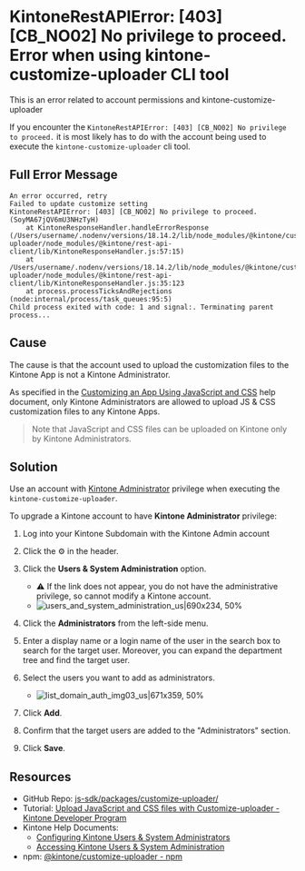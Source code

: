 # KintoneRestAPIError: [403] [CB_NO02] No privilege to proceed. Error when using kintone-customize-uploader CLI tool

This is an error related to account permissions and kintone-customize-uploader

If you encounter the `KintoneRestAPIError: [403] [CB_NO02] No privilege to proceed.` it is most likely has to do with the account being used to execute the `kintone-customize-uploader` cli tool.

## Full Error Message

```shell
An error occurred, retry
Failed to update customize setting
KintoneRestAPIError: [403] [CB_NO02] No privilege to proceed. (SoyMA67jQV6mU3NHzTyH)
    at KintoneResponseHandler.handleErrorResponse (/Users/username/.nodenv/versions/18.14.2/lib/node_modules/@kintone/customize-uploader/node_modules/@kintone/rest-api-client/lib/KintoneResponseHandler.js:57:15)
    at /Users/username/.nodenv/versions/18.14.2/lib/node_modules/@kintone/customize-uploader/node_modules/@kintone/rest-api-client/lib/KintoneResponseHandler.js:35:123
    at process.processTicksAndRejections (node:internal/process/task_queues:95:5)
Child process exited with code: 1 and signal:. Terminating parent process...
```

## Cause
The cause is that the account used to upload the customization files to the Kintone App is not a Kintone Administrator.

As specified in the [Customizing an App Using JavaScript and CSS](https://get.kintone.help/k/en/id/040556.html) help document, only Kintone Administrators are allowed to upload JS & CSS customization files to any Kintone Apps.

> Note that JavaScript and CSS files can be uploaded on Kintone only by Kintone Administrators.

## Solution
Use an account with [Kintone Administrator](https://get.kintone.help/k/en/id/04058.html#permission_admin_permissions_concept_20) privilege when executing the `kintone-customize-uploader`.

To upgrade a Kintone account to have **Kintone Administrator** privilege:
1. Log into your Kintone Subdomain with the Kintone Admin account

2. Click the ⚙️ in the header.

3. Click the **Users & System Administration** option.
   * ⚠️ If the link does not appear, you do not have the administrative privilege, so cannot modify a Kintone account.
   * ![users_and_system_administration_us|690x234, 50%](upload://f1L1CKjzDkAvTKKIz4n5B52ChvC.png)

4. Click the **Administrators** from the left-side menu.

5. Enter a display name or a login name of the user in the search box to search for the target user. Moreover, you can expand the department tree and find the target user.

6. Select the users you want to add as administrators.
   * ![list_domain_auth_img03_us|671x359, 50%](upload://mdwmA0ng4TyRHAWlPv5jd4WLlrx.png)

7. Click **Add**.

8. Confirm that the target users are added to the "Administrators" section.

9. Click **Save**.

## Resources
* GitHub Repo: [js-sdk/packages/customize-uploader/](https://github.com/kintone/js-sdk/tree/master/packages/customize-uploader#kintone-customize-uploader)
* Tutorial: [Upload JavaScript and CSS files with Customize-uploader - Kintone Developer Program](https://kintone.dev/en/tutorials/tool-guides/upload-javascript-and-css-files-with-customize-uploader/)
* Kintone Help Documents:
  * [Configuring Kintone Users & System Administrators](https://get.kintone.help/general/en/id/0208.html)
  * [Accessing Kintone Users & System Administration](https://get.kintone.help/general/en/id/0204.html)
* npm: [@kintone/customize-uploader - npm](https://www.npmjs.com/package/@kintone/customize-uploader)
